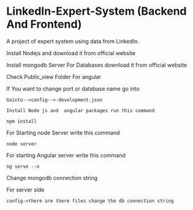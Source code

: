 # LinkedIn-Expert-System (Backend And Frontend)
A project of expert system using data from LinkedIn.

Install Nodejs and download it from official website

Install mongodb Server For Databases download it from official website

Check Public_view Folder For angular

If You want to change port or database name go into 

```
Gointo-->config-->-development.json
```

```
Install Node js and  angular packages run this command
```

```
npm install
```

For Starting node Server write this command

```
node server
```

For starting Angular server write this command

```
ng serve --o
```

Change mongodb connection string 

For server side 

```
config->there are there files change the db connection string

```






